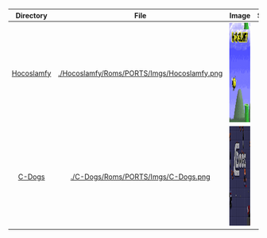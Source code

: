 | Directory | File | Image | Size | Modified |
| :--------: | :--: | :---: | :--: | :------: |
| [Hocoslamfy](https://github.com/schmurtzm/test-repo/releases/download/v1.4.8/Hocoslamfy.7z) | [./Hocoslamfy/Roms/PORTS/Imgs/Hocoslamfy.png](./Hocoslamfy/Roms/PORTS/Imgs/Hocoslamfy.png) | <img src="./Hocoslamfy/Roms/PORTS/Imgs/Hocoslamfy.png" alt="Hocoslamfy" height="200" /> |  | 2023-03-15 10:33:42 |
| [C-Dogs]() | [./C-Dogs/Roms/PORTS/Imgs/C-Dogs.png](./C-Dogs/Roms/PORTS/Imgs/C-Dogs.png) | <img src="./C-Dogs/Roms/PORTS/Imgs/C-Dogs.png" alt="C-Dogs" height="200" /> |  | 2023-03-15 10:33:42 |
